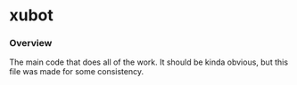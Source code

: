 # xubot

### Overview

The main code that does all of the work. It should be kinda obvious, but this file was made for some consistency.
